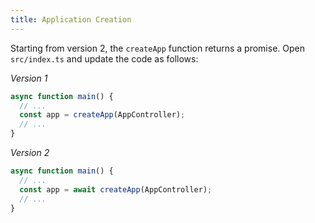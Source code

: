 ```yaml
---
title: Application Creation
---
```


Starting from version 2, the `createApp` function returns a promise. Open `src/index.ts` and update the code as follows:

*Version 1*
```typescript
async function main() {
  // ...
  const app = createApp(AppController);
  // ...
}
```

*Version 2*
```typescript
async function main() {
  // ...
  const app = await createApp(AppController);
  // ...
}
```